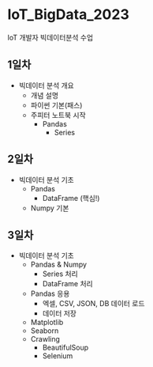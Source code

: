 # IoT_BigData_2023
IoT 개발자 빅데이터분석 수업


## 1일차
- 빅데이터 분석 개요
    - 개념 설명
    - 파이썬 기본(패스) 
    - 주피터 노트북 시작
        - Pandas
            - Series

## 2일차
- 빅데이터 분석 기초
    - Pandas
        - DataFrame (핵심!)
    - Numpy 기본

## 3일차
- 빅데이터 분석 기초
    - Pandas & Numpy
        - Series 처리
        - DataFrame 처리
    - Pandas 응용
        - 엑셀, CSV, JSON, DB 데이터 로드
        - 데이터 저장
    - Matplotlib
    - Seaborn
    - Crawling
        -  BeautifulSoup
        - Selenium